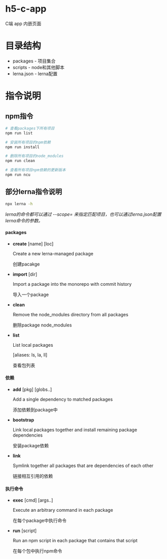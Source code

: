 # h5-c-app

C端 app 内嵌页面

# 目录结构

- packages - 项目集合
- scripts - node和其他脚本
- lerna.json - lerna配置



# 指令说明

## npm指令

```sh
# 查看packages下所有项目
npm run list

# 安装所有项目的npm依赖
npm run install

# 删除所有项目的node_modules
npm run clean

# 查看所有项目npm依赖的更新版本
npm run ncu
```

## 部分lerna指令说明



```sh
npx lerna -h
```

*lerna的命令都可以通过 --scope= 来指定匹配项目，也可以通过lerna.json配置lerna命令的参数。*

#### packages

- **create**  [name]  [loc]

  Create a new lerna-managed package

  创建pacakge

- **import** [dir]

  Import a package into the monorepo with commit history

  导入一个package

- **clean**

  Remove the node_modules directory from all packages

  删除package node_modules

- **list**

  List local packages

  [aliases: ls, la, ll]

  查看包列表

#### 依赖

- **add** [pkg] [globs..]

  Add a single dependency to matched packages

  添加依赖到package中

- **bootstrap**

  Link local packages together and install remaining package dependencies

  安装package依赖

- **link**

  Symlink together all packages that are dependencies of each other

  链接相互引用的依赖

#### 执行命令

- **exec** [cmd] [args..]

  Execute an arbitrary command in each package

  在每个package中执行命令

- **run** [script]

  Run an npm script in each package that contains that script

  在每个包中执行npm命令

  